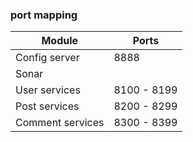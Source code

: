 ### port mapping
|Module|Ports|
|------|-----|
|Config server|8888|
|Sonar|
|User services|8100 - 8199|
|Post services|8200 - 8299|
|Comment services|8300 - 8399|
